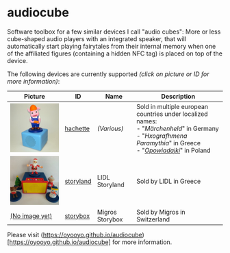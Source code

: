 # audiocube

Software toolbox for a few similar devices I call "audio cubes": More or less cube-shaped audio players with an integrated speaker, that will automatically start playing fairytales from their internal memory when one of the affiliated figures (containing a hidden NFC tag) is placed on top of the device.

The following devices are currently supported *(click on picture or ID for more information)*:

Picture | ID | Name | Description
--- | --- | --- | ---
[![](docs/devices/hachette/image-0001-256x256.jpg)](devices/hachette/) | [hachette](devices/hachette/) | *(Various)* | Sold in multiple european countries under localized names:<br />- "*Märchenheld*" in Germany<br />- "*Hxografhmena Paramythia*" in Greece<br />- "*[Opowiadajki](https://opowiadajki.pl/)*" in Poland
[![](docs/devices/storyland/image-0001-256x256.jpg)](devices/storyland/) | [storyland](devices/storyland/) | LIDL Storyland | Sold by LIDL in Greece
[(No image yet)](devices/storybox/) | [storybox](devices/storybox/) | Migros Storybox | Sold by Migros in Switzerland

Please visit (https://oyooyo.github.io/audiocube)[https://oyooyo.github.io/audiocube] for more information.
